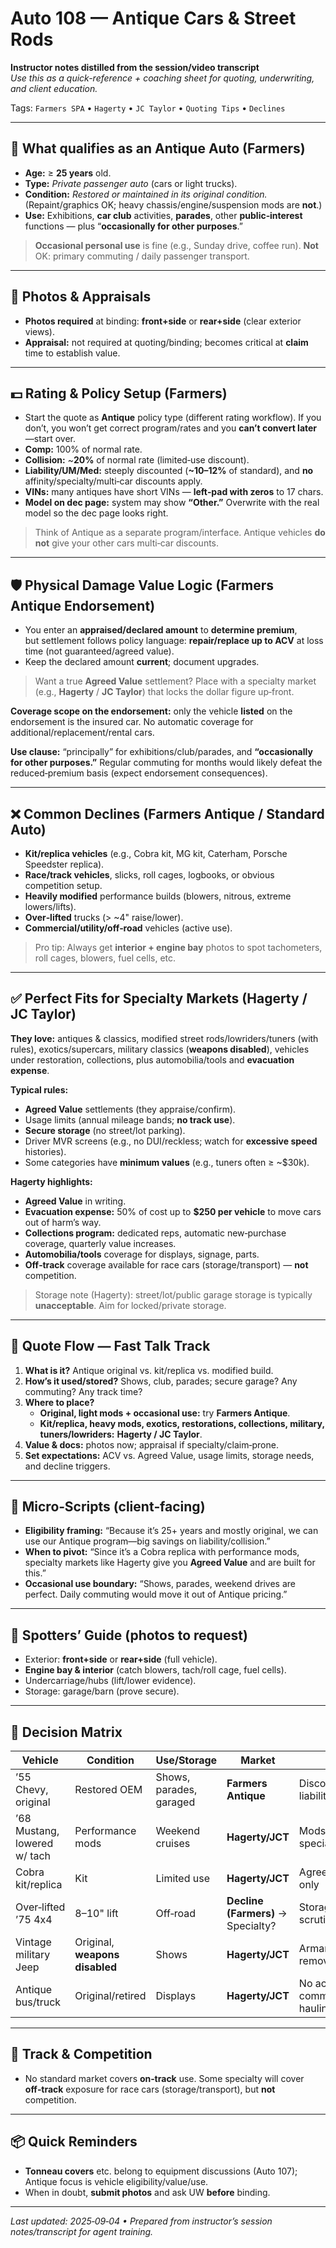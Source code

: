 # Auto 108 — Antique Cars & Street Rods
**Instructor notes distilled from the session/video transcript**  
_Use this as a quick-reference + coaching sheet for quoting, underwriting, and client education._

Tags: `Farmers SPA` • `Hagerty` • `JC Taylor` • `Quoting Tips` • `Declines`

---

## 🎯 What qualifies as an **Antique Auto** (Farmers)
- **Age:** ≥ **25 years** old.  
- **Type:** *Private passenger auto* (cars or light trucks).  
- **Condition:** *Restored or maintained in its original condition.* (Repaint/graphics OK; heavy chassis/engine/suspension mods are **not**.)  
- **Use:** Exhibitions, **car club** activities, **parades**, other **public‑interest** functions — plus “**occasionally for other purposes**.”

> **Occasional personal use** is fine (e.g., Sunday drive, coffee run). **Not** OK: primary commuting / daily passenger transport.

---

## 🧩 Photos & Appraisals
- **Photos required** at binding: **front+side** or **rear+side** (clear exterior views).  
- **Appraisal:** not required at quoting/binding; becomes critical at **claim** time to establish value.

---

## 💵 Rating & Policy Setup (Farmers)
- Start the quote as **Antique** policy type (different rating workflow). If you don’t, you won’t get correct program/rates and you **can’t convert later**—start over.
- **Comp:** 100% of normal rate.  
- **Collision:** ~**20%** of normal rate (limited‑use discount).  
- **Liability/UM/Med:** steeply discounted (**~10–12%** of standard), and **no** affinity/specialty/multi‑car discounts apply.  
- **VINs:** many antiques have short VINs — **left‑pad with zeros** to 17 chars.  
- **Model on dec page:** system may show **“Other.”** Overwrite with the real model so the dec page looks right.

> Think of Antique as a separate program/interface. Antique vehicles **do not** give your other cars multi‑car discounts.

---

## 🛡️ Physical Damage Value Logic (Farmers Antique Endorsement)
- You enter an **appraised/declared amount** to **determine premium**,  
  but settlement follows policy language: **repair/replace up to ACV** at loss time (not guaranteed/agreed value).  
- Keep the declared amount **current**; document upgrades.

> Want a true **Agreed Value** settlement? Place with a specialty market (e.g., **Hagerty** / **JC Taylor**) that locks the dollar figure up‑front.

**Coverage scope on the endorsement:** only the vehicle **listed** on the endorsement is the insured car. No automatic coverage for additional/replacement/rental cars.

**Use clause:** “principally” for exhibitions/club/parades, and **“occasionally for other purposes.”** Regular commuting for months would likely defeat the reduced‑premium basis (expect endorsement consequences).

---

## ❌ Common Declines (Farmers Antique / Standard Auto)
- **Kit/replica vehicles** (e.g., Cobra kit, MG kit, Caterham, Porsche Speedster replica).  
- **Race/track vehicles**, slicks, roll cages, logbooks, or obvious competition setup.  
- **Heavily modified** performance builds (blowers, nitrous, extreme lowers/lifts).  
- **Over‑lifted** trucks (> ~4" raise/lower).  
- **Commercial/utility/off‑road** vehicles (active use).

> Pro tip: Always get **interior + engine bay** photos to spot tachometers, roll cages, blowers, fuel cells, etc.

---

## ✅ Perfect Fits for **Specialty Markets** (Hagerty / JC Taylor)
**They love:** antiques & classics, modified street rods/lowriders/tuners (with rules), exotics/supercars, military classics (**weapons disabled**), vehicles under restoration, collections, plus automobilia/tools and **evacuation expense**.

**Typical rules:**  
- **Agreed Value** settlements (they appraise/confirm).  
- Usage limits (annual mileage bands; **no track use**).  
- **Secure storage** (no street/lot parking).  
- Driver MVR screens (e.g., no DUI/reckless; watch for **excessive speed** histories).  
- Some categories have **minimum values** (e.g., tuners often ≥ ~$30k).

**Hagerty highlights:**  
- **Agreed Value** in writing.  
- **Evacuation expense:** 50% of cost up to **$250 per vehicle** to move cars out of harm’s way.  
- **Collections program:** dedicated reps, automatic new‑purchase coverage, quarterly value increases.  
- **Automobilia/tools** coverage for displays, signage, parts.  
- **Off‑track** coverage available for race cars (storage/transport) — **not** competition.

> Storage note (Hagerty): street/lot/public garage storage is typically **unacceptable**. Aim for locked/private storage.

---

## 🧠 Quote Flow — Fast Talk Track
1. **What is it?** Antique original vs. kit/replica vs. modified build.  
2. **How’s it used/stored?** Shows, club, parades; secure garage? Any commuting? Any track time?  
3. **Where to place?**  
   - **Original, light mods + occasional use:** try **Farmers Antique**.  
   - **Kit/replica, heavy mods, exotics, restorations, collections, military, tuners/lowriders:** **Hagerty / JC Taylor**.  
4. **Value & docs:** photos now; appraisal if specialty/claim‑prone.  
5. **Set expectations:** ACV vs. Agreed Value, usage limits, storage needs, and decline triggers.

---

## 📝 Micro‑Scripts (client‑facing)
- **Eligibility framing:** “Because it’s 25+ years and mostly original, we can use our Antique program—big savings on liability/collision.”  
- **When to pivot:** “Since it’s a Cobra replica with performance mods, specialty markets like Hagerty give you **Agreed Value** and are built for this.”  
- **Occasional use boundary:** “Shows, parades, weekend drives are perfect. Daily commuting would move it out of Antique pricing.”

---

## 🔎 Spotters’ Guide (photos to request)
- Exterior: **front+side** or **rear+side** (full vehicle).  
- **Engine bay & interior** (catch blowers, tach/roll cage, fuel cells).  
- Undercarriage/hubs (lift/lower evidence).  
- Storage: garage/barn (prove secure).

---

## 🧭 Decision Matrix

| Vehicle | Condition | Use/Storage | Market | Notes |
|---|---|---|---|---|
| ’55 Chevy, original | Restored OEM | Shows, parades, garaged | **Farmers Antique** | Discounted liability/collision |
| ’68 Mustang, lowered w/ tach | Performance mods | Weekend cruises | **Hagerty/JCT** | Mods push to specialty |
| Cobra kit/replica | Kit | Limited use | **Hagerty/JCT** | Agreed Value only |
| Over‑lifted ’75 4x4 | 8–10" lift | Off‑road | **Decline (Farmers)** → Specialty? | Storage & use scrutinized |
| Vintage military Jeep | Original, **weapons disabled** | Shows | **Hagerty/JCT** | Armaments removed/disabled |
| Antique bus/truck | Original/retired | Displays | **Hagerty/JCT** | No active commercial hauling |

---

## 🚫 Track & Competition
- No standard market covers **on‑track** use. Some specialty will cover **off‑track** exposure for race cars (storage/transport), but **not** competition.

---

## 📦 Quick Reminders
- **Tonneau covers** etc. belong to equipment discussions (Auto 107); Antique focus is vehicle eligibility/value/use.  
- When in doubt, **submit photos** and ask UW **before** binding.

---

_Last updated: 2025‑09‑04 • Prepared from instructor’s session notes/transcript for agent training._
